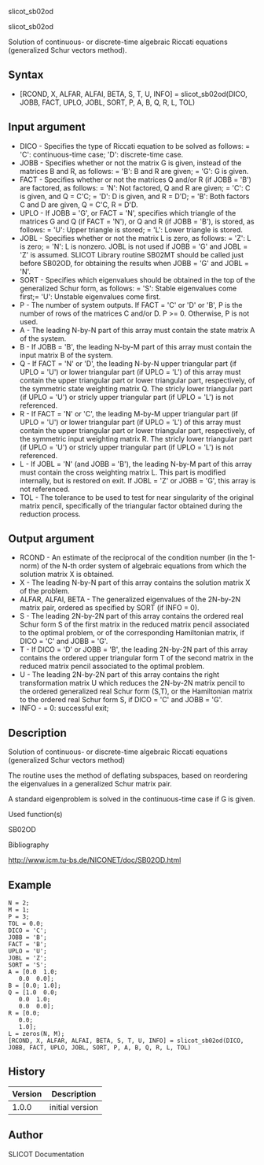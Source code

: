 



slicot_sb02od


slicot_sb02od

Solution of continuous- or discrete-time algebraic Riccati equations (generalized Schur vectors method).

## Syntax

- [RCOND, X, ALFAR, ALFAI, BETA, S, T, U, INFO] = slicot_sb02od(DICO, JOBB, FACT, UPLO, JOBL, SORT, P, A, B, Q, R, L, TOL)

## Input argument

 - DICO - Specifies the type of Riccati equation to be solved as follows: = 'C': continuous-time case; 'D': discrete-time case.
 - JOBB - Specifies whether or not the matrix G is given, instead of the matrices B and R, as follows: = 'B':  B and R are given; = 'G':  G is given.
 - FACT - Specifies whether or not the matrices Q and/or R (if JOBB = 'B') are factored, as follows: = 'N':  Not factored, Q and R are given; = 'C':  C is given, and Q = C'C; = 'D':  D is given, and R = D'D; = 'B':  Both factors C and D are given, Q = C'C, R = D'D.
 - UPLO - If JOBB = 'G', or FACT = 'N', specifies which triangle of the matrices G and Q (if FACT = 'N'), or Q and R (if JOBB = 'B'), is stored, as follows: = 'U':  Upper triangle is stored; = 'L':  Lower triangle is stored.
 - JOBL - Specifies whether or not the matrix L is zero, as follows: = 'Z':  L is zero; = 'N':  L is nonzero. JOBL is not used if JOBB = 'G' and JOBL = 'Z' is assumed. SLICOT Library routine SB02MT should be called just before SB02OD, for obtaining the results when JOBB = 'G' and JOBL = 'N'.
 - SORT - Specifies which eigenvalues should be obtained in the top of the generalized Schur form, as follows: = 'S':  Stable   eigenvalues come first;= 'U':  Unstable eigenvalues come first.
 - P - The number of system outputs. If FACT = 'C' or 'D' or 'B', P is the number of rows of the matrices C and/or D. P >= 0. Otherwise, P is not used.
 - A - The leading N-by-N part of this array must contain the state matrix A of the system.
 - B - If JOBB = 'B', the leading N-by-M part of this array must contain the input matrix B of the system.
 - Q - If FACT = 'N' or 'D', the leading N-by-N upper triangular part (if UPLO = 'U') or lower triangular part (if UPLO = 'L') of this array must contain the upper triangular part or lower triangular part, respectively, of the symmetric state weighting matrix Q. The stricly lower triangular part (if UPLO = 'U') or stricly upper triangular part (if UPLO = 'L') is not referenced.
 - R - If FACT = 'N' or 'C', the leading M-by-M upper triangular part (if UPLO = 'U') or lower triangular part (if UPLO = 'L') of this array must contain the upper triangular part or lower triangular part, respectively, of the symmetric input weighting matrix R. The stricly lower triangular part (if UPLO = 'U') or stricly upper triangular part (if UPLO = 'L') is not referenced.
 - L - If JOBL = 'N' (and JOBB = 'B'), the leading N-by-M part of this array must contain the cross weighting matrix L. This part is modified internally, but is restored on exit. If JOBL = 'Z' or JOBB = 'G', this array is not referenced.
 - TOL - The tolerance to be used to test for near singularity of the original matrix pencil, specifically of the triangular factor obtained during the reduction process.

## Output argument

 - RCOND - An estimate of the reciprocal of the condition number (in the 1-norm) of the N-th order system of algebraic equations from which the solution matrix X is obtained.
 - X - The leading N-by-N part of this array contains the solution matrix X of the problem.
 - ALFAR, ALFAI, BETA - The generalized eigenvalues of the 2N-by-2N matrix pair, ordered as specified by SORT (if INFO = 0).
 - S - The leading 2N-by-2N part of this array contains the ordered real Schur form S of the first matrix in the reduced matrix pencil associated to the optimal problem, or of the corresponding Hamiltonian matrix, if DICO = 'C' and JOBB = 'G'.
 - T - If DICO = 'D' or JOBB = 'B', the leading 2N-by-2N part of this array contains the ordered upper triangular form T of the second matrix in the reduced matrix pencil associated to the optimal problem.
 - U - The leading 2N-by-2N part of this array contains the right transformation matrix U which reduces the 2N-by-2N matrix pencil to the ordered generalized real Schur form (S,T), or the Hamiltonian matrix to the ordered real Schur form S, if DICO = 'C' and JOBB = 'G'.
 - INFO - = 0:  successful exit;

## Description


  <p>Solution of continuous- or discrete-time algebraic Riccati equations (generalized Schur vectors method)</p>
  <p>The routine uses the method of deflating subspaces, based on reordering the eigenvalues in a generalized Schur matrix pair.</p>
  <p>A standard eigenproblem is solved in the continuous-time case if G is given.</p>


Used function(s)

SB02OD

Bibliography

http://www.icm.tu-bs.de/NICONET/doc/SB02OD.html

## Example

```Nelson
N = 2;
M = 1;
P = 3;
TOL = 0.0;
DICO = 'C';
JOBB = 'B';
FACT = 'B';
UPLO = 'U';
JOBL = 'Z';
SORT = 'S';
A = [0.0  1.0;
   0.0  0.0];
B = [0.0; 1.0];
Q = [1.0  0.0;
   0.0  1.0;
   0.0  0.0];
R = [0.0;
   0.0;
   1.0];
L = zeros(N, M);
[RCOND, X, ALFAR, ALFAI, BETA, S, T, U, INFO] = slicot_sb02od(DICO, JOBB, FACT, UPLO, JOBL, SORT, P, A, B, Q, R, L, TOL)
```

## History

|Version|Description|
|------|------|
|1.0.0|initial version|


## Author

SLICOT Documentation




